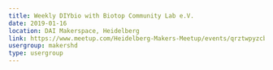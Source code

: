 ```yaml
---
title: Weekly DIYbio with Biotop Community Lab e.V.
date: 2019-01-16
location: DAI Makerspace, Heidelberg
link: https://www.meetup.com/Heidelberg-Makers-Meetup/events/qrztwpyzcbvb/
usergroup: makershd
type: usergroup
---
```

